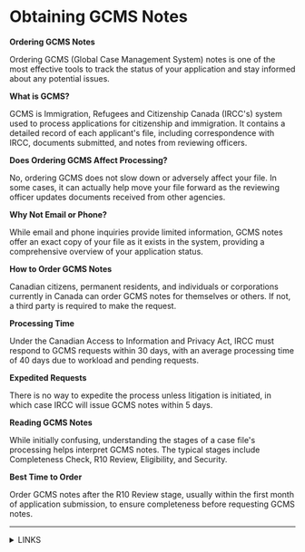 # Obtaining GCMS Notes

**Ordering GCMS Notes**

Ordering GCMS (Global Case Management System) notes is one of the most effective tools to track the status of your application and stay informed about any potential issues.

**What is GCMS?**

GCMS is Immigration, Refugees and Citizenship Canada (IRCC's) system used to process applications for citizenship and immigration. It contains a detailed record of each applicant's file, including correspondence with IRCC, documents submitted, and notes from reviewing officers.

**Does Ordering GCMS Affect Processing?**

No, ordering GCMS does not slow down or adversely affect your file. In some cases, it can actually help move your file forward as the reviewing officer updates documents received from other agencies.

**Why Not Email or Phone?**

While email and phone inquiries provide limited information, GCMS notes offer an exact copy of your file as it exists in the system, providing a comprehensive overview of your application status.

**How to Order GCMS Notes**

Canadian citizens, permanent residents, and individuals or corporations currently in Canada can order GCMS notes for themselves or others. If not, a third party is required to make the request.

**Processing Time**

Under the Canadian Access to Information and Privacy Act, IRCC must respond to GCMS requests within 30 days, with an average processing time of 40 days due to workload and pending requests.

**Expedited Requests**

There is no way to expedite the process unless litigation is initiated, in which case IRCC will issue GCMS notes within 5 days.

**Reading GCMS Notes**

While initially confusing, understanding the stages of a case file's processing helps interpret GCMS notes. The typical stages include Completeness Check, R10 Review, Eligibility, and Security.

**Best Time to Order**

Order GCMS notes after the R10 Review stage, usually within the first month of application submission, to ensure completeness before requesting GCMS notes.

***

<details>

<summary>LINKS</summary>

[http://www.cic.gc.ca/english/department/atip/requests-atip.asp](http://www.cic.gc.ca/english/department/atip/requests-atip.asp)

</details>
